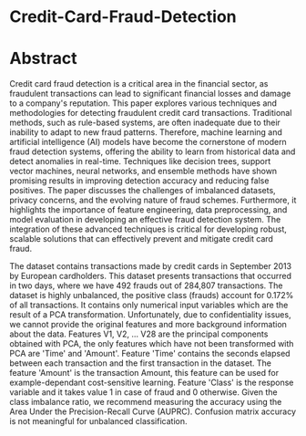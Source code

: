# Credit-Card-Fraud-Detection
# Abstract
Credit card fraud detection is a critical area in the financial sector, as fraudulent transactions can lead to significant financial losses and damage to a company's reputation. This paper explores various techniques and methodologies for detecting fraudulent credit card transactions. Traditional methods, such as rule-based systems, are often inadequate due to their inability to adapt to new fraud patterns. Therefore, machine learning and artificial intelligence (AI) models have become the cornerstone of modern fraud detection systems, offering the ability to learn from historical data and detect anomalies in real-time. Techniques like decision trees, support vector machines, neural networks, and ensemble methods have shown promising results in improving detection accuracy and reducing false positives. The paper discusses the challenges of imbalanced datasets, privacy concerns, and the evolving nature of fraud schemes. Furthermore, it highlights the importance of feature engineering, data preprocessing, and model evaluation in developing an effective fraud detection system. The integration of these advanced techniques is critical for developing robust, scalable solutions that can effectively prevent and mitigate credit card fraud.

The dataset contains transactions made by credit cards in September 2013 by European cardholders.
This dataset presents transactions that occurred in two days, where we have 492 frauds out of 284,807 transactions. The dataset is highly unbalanced, the positive class (frauds) account for 0.172% of all transactions.
It contains only numerical input variables which are the result of a PCA transformation. Unfortunately, due to confidentiality issues, we cannot provide the original features and more background information about the data. Features V1, V2, … V28 are the principal components obtained with PCA, the only features which have not been transformed with PCA are 'Time' and 'Amount'. Feature 'Time' contains the seconds elapsed between each transaction and the first transaction in the dataset. The feature 'Amount' is the transaction Amount, this feature can be used for example-dependant cost-sensitive learning. Feature 'Class' is the response variable and it takes value 1 in case of fraud and 0 otherwise.
Given the class imbalance ratio, we recommend measuring the accuracy using the Area Under the Precision-Recall Curve (AUPRC). Confusion matrix accuracy is not meaningful for unbalanced classification.
